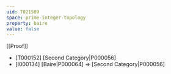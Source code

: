 ```yaml
---
uid: T021509
space: prime-integer-topology
property: baire
value: false
---
```

[[Proof]]

* [T000152] [Second Category|P000056]
* [I000134] [Baire|P000064] => [Second Category|P000056]

